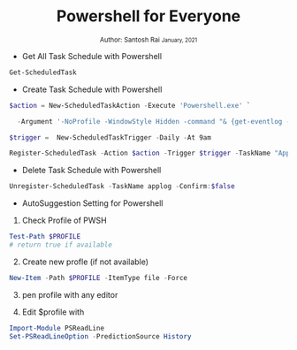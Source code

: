 <div align="center">
<h1> Powershell for Everyone </h1>

<sub>Author: Santosh Rai
<small> January, 2021</small>
</sub>

</div>

* Get All Task Schedule with Powershell
  
```ps1
Get-ScheduledTask

```

* Create Task Schedule with Powershell

```ps1
$action = New-ScheduledTaskAction -Execute 'Powershell.exe' `

  -Argument '-NoProfile -WindowStyle Hidden -command "& {get-eventlog -logname Application -After ((get-date).AddDays(-1)) | Export-Csv -Path c:\fso\applog.csv -Force -NoTypeInformation}"'

$trigger =  New-ScheduledTaskTrigger -Daily -At 9am

Register-ScheduledTask -Action $action -Trigger $trigger -TaskName "AppLog" -Description "Daily dump of Applog"

```

* Delete Task Schedule with Powershell
  
```ps1
Unregister-ScheduledTask -TaskName applog -Confirm:$false

```


* AutoSuggestion Setting for Powershell

1. Check Profile of PWSH
```ps1
Test-Path $PROFILE
# return true if available
```
2. Create new profle (if not available)
```ps1
New-Item -Path $PROFILE -ItemType file -Force

```
3. pen profile with any editor

4. Edit $profile with 
```ps1
Import-Module PSReadLine
Set-PSReadLineOption -PredictionSource History



